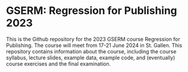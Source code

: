 # GSERM: Regression for Publishing 2023

This is the Github repository for the 2023 GSERM course Regression for Publishing. The course will meet from 17-21 June 2024 in St. Gallen. This repository contains information about the course, including the course syllabus, lecture slides, example data, example code, and (eventually) course exercises and the final examination.
